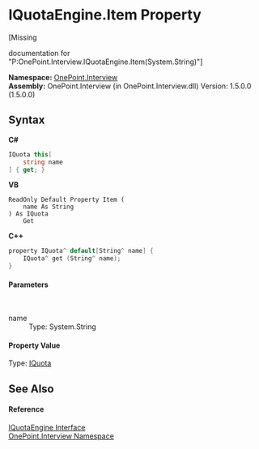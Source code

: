 # IQuotaEngine.Item Property 
 

\[Missing <summary> documentation for "P:OnePoint.Interview.IQuotaEngine.Item(System.String)"\]

**Namespace:**&nbsp;<a href="N_OnePoint_Interview">OnePoint.Interview</a><br />**Assembly:**&nbsp;OnePoint.Interview (in OnePoint.Interview.dll) Version: 1.5.0.0 (1.5.0.0)

## Syntax

**C#**<br />
``` C#
IQuota this[
	string name
] { get; }
```

**VB**<br />
``` VB
ReadOnly Default Property Item ( 
	name As String
) As IQuota
	Get
```

**C++**<br />
``` C++
property IQuota^ default[String^ name] {
	IQuota^ get (String^ name);
}
```


#### Parameters
&nbsp;<dl><dt>name</dt><dd>Type: System.String<br /></dd></dl>

#### Property Value
Type: <a href="T_OnePoint_Interview_IQuota">IQuota</a>

## See Also


#### Reference
<a href="T_OnePoint_Interview_IQuotaEngine">IQuotaEngine Interface</a><br /><a href="N_OnePoint_Interview">OnePoint.Interview Namespace</a><br />